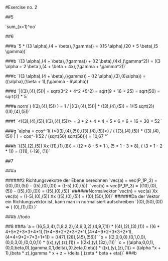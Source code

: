 #Exercise no. 2

##5


´sum\_(x=1)^oo´

##6

###a
´5 * ((3 \alpha),(4 + \beta),(\gamma)) = ((15 \alpha),(20 + 5 \beta),(5 \gamma))´

###b
´((3 \alpha),(4 + \beta),(\gamma)) + ((2 \beta),(4x),(\gamma^2)) = ((3 \alpha + 2 \beta ),(4 + \beta + 4x),(\gamma + \gamma^2))´

###c
´((3 \alpha),(4 + \beta),(\gamma)) - ((2 \alpha),(3),(6\alpha)) = ((\alpha),(\beta + 1),(\gamma - 6\alpha))´

###d
´|((3),(4),(5))| = sqrt(3^2 + 4^2 +5^2) = sqrt(9 + 16 + 25) = sqrt(50) = sqrt(2) * 5´

###e
norm´( ((3),(4),(5)) ) =  1 / |((3),(4),(5))| * ((3),(4),(5)) = 1/(5 sqrt(2))  ((3),(4),(5))´ 

###f
´<((3),(4),(5)),((3),(4),(5))> = 3 \* 2 + 4 \* 4 + 5 \* 6 = 6 + 16 + 30 = 52 ´

###g
´alpha = cos^-1( (<((3),(4),(5)),((3),(4),(5))>) / ( ((3),(4),(5)) * ((3),(4),(5)) ) ) =  cos^-1(52 / (sqrt(50)  sqrt(56))) = 10,67 °´

###h
´((3),(2),(5)) Xx ((1),(1),(8)) = ((2 \* 8 - 5 \* 1 ), (5 \* 1 - 3 \* 8), ( \3 * 1 - 2 \* 1)) = ((11), (-19), (1))´

##7

###a

######2 Richtungsvekotre der Ebene berechnen
´vec(a) = vec(P_1P_2) = ((0),(0),(5)) - ((5),(0),(0)) = ((-5),(0),(5))´
´vec(b) = vec(P_1P_3) = ((10),(0),(5)) - ((5),(0),(0)) = ((5),(0),(5))´ 
######Normalvektor
´vec(n) = vec(a) Xx vec(b) = ((-5),(0),(5)) Xx ((5),(0),(5)) = ((0),(50),(0))´
######Da der Vektor ein Richtungsvektor ist, kann man in normalisiert aufschreiben
´((0),(50),(0)) => ( (0),(1),(0) )´

###b
//todo

##8
###a
´a = ((6,5,3,4),(1,8,2,2),(4,9,3,2),(4,9,7,1)) \* ((4),(2),(3),(1)) = ((6 \* 4+5\*2+3\*3+4\*1),(1\*4+8\*2+2\*3+2\*1),(4\*4+9\*2+3\*3+2\*1),(4\*4+9\*2+7\*3+1\*1)) = ((47),(28),(45),(56))´ 
´b = ((2,0,0,0),(0,1,0,0),(0,0,3,0),(0,0,0,1)) \* ((x),(y),(z),(1)) = ((2x),(y),(3z),(1))´ 
´c = ((alpha,0,0,1),(0,0,beta,0),(gamma,0,1,delta),(0,zeta,0,eta)) \* ((x),(y),(z),(1)) = ((alpha \*x + 1),(beta \* z),(gamma \* x + z + \delta ),(zeta \* beta + eta))´
###b

